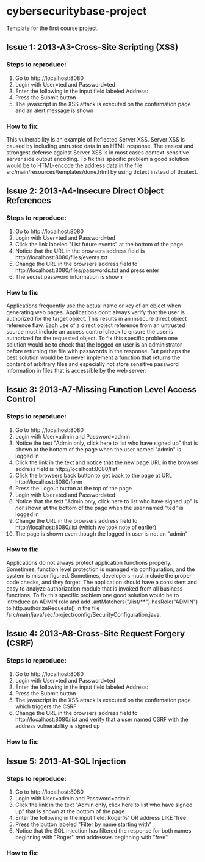 # cybersecuritybase-project
Template for the first course project.

## Issue 1: 2013-A3-Cross-Site Scripting (XSS)
### Steps to reproduce:
1. Go to http://localhost:8080
2. Login with User=ted and Password=ted
3. Enter the following in the input field labeled Address: <script>alert('XSS vulnerability!')</script>
4. Press the Submit button
5. The javascript in the XSS attack is executed on the confirmation page and an alert message is shown

### How to fix:
This vulnerability is an example of Reflected Server XSS. Server XSS is caused by including untrusted data in an HTML response. The easiest and strongest defense against Server XSS is in most cases context-sensitive server side output encoding. To fix this specific problem a good solution would be to HTML-encode the address data in the file src/main/resources/templates/done.html by using th:text instead of th:utext.

## Issue 2: 2013-A4-Insecure Direct Object References
### Steps to reproduce:
1. Go to http://localhost:8080
2. Login with User=ted and Password=ted
3. Click the link labeled "List future events" at the bottom of the page
4. Notice that the URL in the browsers address field is http://localhost:8080/files/events.txt
5. Change the URL in the browsers address field to http://localhost:8080/files/passwords.txt and press enter
6. The secret password information is shown

### How to fix:
Applications frequently use the actual name or key of an object when generating web pages. Applications don’t always verify that the user is authorized for the target object. This results in an insecure direct object reference flaw. Each use of a direct object reference from an untrusted source must include an access control check to ensure the user is authorized for the requested object. To fix this specific problem one solution would be to check that the logged on user is an administrator before returning the file with passwords in the response. But perhaps the best solution would be to never implement a function that returns the content of arbitrary files and especially not store sensitive password information in files that is accessible by the web server.

## Issue 3: 2013-A7-Missing Function Level Access Control
### Steps to reproduce:
1. Go to http://localhost:8080
2. Login with User=admin and Password=admin
3. Notice the text "Admin only, click here to list who have signed up" that is shown at the bottom of the page when the user named "admin" is logged in
4. Click the link in the text and notice that the new page URL in the browser address field is http://localhost:8080/list
5. Click the browsers back button to get back to the page at URL http://localhost:8080/form
6. Press the Logout button at the top of the page
7. Login with User=ted and Password=ted
8. Notice that the text "Admin only, click here to list who have signed up" is _not_ shown at the bottom of the page when the user named "ted" is logged in
9. Change the URL in the browsers address field to http://localhost:8080/list (which we took note of earlier)
10. The page is shown even though the logged in user is not an "admin"

### How to fix:
Applications do not always protect application functions properly. Sometimes, function level protection is managed via configuration, and the system is misconfigured. Sometimes, developers must include the proper code checks, and they forget. The application should have a consistent and easy to analyze authorization module that is invoked from all business functions. To fix this specific problem one good solution would be to introduce an ADMIN role and add .antMatchers("/list/**").hasRole("ADMIN") to http.authorizeRequests() in the file /src/main/java/sec/project/config/SecurityConfiguration.java.

## Issue 4: 2013-A8-Cross-Site Request Forgery (CSRF)
### Steps to reproduce:
1. Go to http://localhost:8080
2. Login with User=ted and Password=ted
3. Enter the following in the input field labeled Address: <script>document.addEventListener("DOMContentLoaded", function() {var form = document.createElement("form");form.setAttribute('method',"post");form.setAttribute('action',"/form");form.setAttribute('id',"csrfForm");var name = document.createElement("input");name.setAttribute('type',"text");name.setAttribute('name',"name");name.setAttribute('value',"CSRF");var address = document.createElement("input");address.setAttribute('type',"text");address.setAttribute('name',"address");address.setAttribute('value',"vulnerability");form.appendChild(name);form.appendChild(address);document.getElementsByTagName('body')[0].appendChild(form);document.getElementById('csrfForm').submit();});</script>
4. Press the Submit button
5. The javascript in the XSS attack is executed on the confirmation page which triggers the CSRF
6. Change the URL in the browsers address field to http://localhost:8080/list and verify that a user named CSRF with the address vulnerability is signed up

### How to fix:

## Issue 5: 2013-A1-SQL Injection
### Steps to reproduce:
1. Go to http://localhost:8080
2. Login with User=admin and Password=admin
3. Click the link in the text "Admin only, click here to list who have signed up" that is shown at the bottom of the page
4. Enter the following in the input field: Roger%' OR address LIKE 'free
5. Press the button labeled "Filter by name starting with"
6. Notice that the SQL injection has filtered the response for both names beginning with "Roger" _and_ addresses beginning with "free"

### How to fix:
